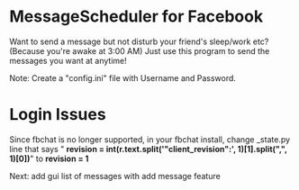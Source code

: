 # MessageScheduler for Facebook
Want to send a message but not disturb your friend's sleep/work etc? (Because you're awake at 3:00 AM) Just use this program to send the messages you want at anytime!

Note: Create a "config.ini" file with Username and Password.

# Login Issues

Since fbchat is no longer supported, in your fbchat install, change _state.py line that says " **revision = int(r.text.split('"client_revision":', 1)[1].split(",", 1)[0])**" to **revision = 1**


Next: add gui list of messages with add message feature

